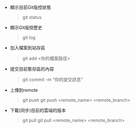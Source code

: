 * 顯示目前Git版控狀態
    > git status

* 顯示Git版控歷史
    > git log

* 加入檔案到站存區
    > git add <你的檔案路徑>

* 提交目前暫存區的內容
    > git commit -m "你的提交訊息"

* 上傳到remote
    > git push
    > git push <remote_name> <remote_branch>

* 下載(同步)目前的雲端的版本
    > git pull
    > git pull <remote_name> <remote_branch> 